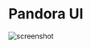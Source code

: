 # Pandora UI
![screenshot]([https://api-minecraft.net/668awudu.png](https://r2.e-z.host/35e5b321-49c3-4724-9cc0-ba482312dc74/668awudu.png))
